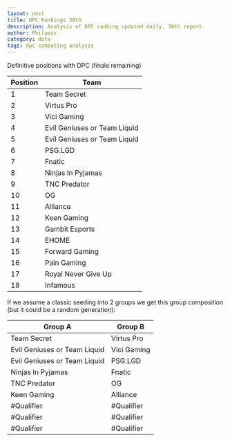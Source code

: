 ```yaml
---
layout: post
title: DPC Rankings 30th
description: Analysis of DPC ranking updated daily, 30th report.
author: Philaeux
category: dota
tags: dpc computing analysis
---
```


Definitive positions with DPC (finale remaining)

| Position | Team |
| ---- | ---- |
| 1 | Team Secret |
| 2 | Virtus Pro |
| 3 | Vici Gaming |
| 4 | Evil Geniuses or Team Liquid |
| 5 | Evil Geniuses or Team Liquid |
| 6 | PSG.LGD |
| 7 | Fnatic |
| 8 | Ninjas In Pyjamas |
| 9 | TNC Predator |
| 10 | OG |
| 11 | Alliance |
| 12 | Keen Gaming |
| 13 | Gambit Esports |
| 14 | EHOME |
| 15 | Forward Gaming |
| 16 | Pain Gaming |
| 17 | Royal Never Give Up |
| 18 | Infamous |

If we assume a classic seeding into 2 groups we get this group composition (but it could be a random generation):

| Group A | Group B | 
| ---- | ---- |
| Team Secret | Virtus Pro |
| Evil Geniuses or Team Liquid | Vici Gaming |
| Evil Geniuses or Team Liquid | PSG.LGD |
| Ninjas In Pyjamas | Fnatic |
| TNC Predator | OG |
| Keen Gaming | Alliance |
| #Qualifier | #Qualifier |
| #Qualifier | #Qualifier |
| #Qualifier | #Qualifier |

